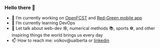 ### Hello there :dizzy:

- 🔭 I’m currently working on [OpenFCST](https://github.com/OpenFCST/OpenFCSTv03) and [Red-Green mobile app](https://github.com/andreyxdd "link is coming soon")
- 🌱 I’m currently learning DevOps
- 💬 Let talk about web-dev :spider_web:, numerical methods :books:, sports :soccer:, and other inspiring things the world brings us every day
- 📫 How to reach me: volkov@ualberta or [linkedin](https://www.linkedin.com/in/andreyxdd/ "andreyxdd")
